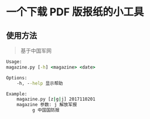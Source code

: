 # 一个下载 PDF 版报纸的小工具

## 使用方法

> 基于中国军网

```cmd
Usage:
magazine.py [-h] <magazine> <date>

Options:
    -h, --help 显示帮助

Example:
    magazine.py [z|g|j] 2017110201
    magazine 参数: j 解放军报
          g 中国国防报
```
